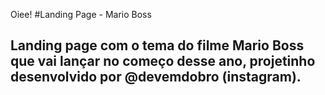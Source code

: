 Oiee! 
#Landing Page - Mario Boss
## Landing page com o tema do filme Mario Boss que vai lançar no começo desse ano, projetinho desenvolvido por @devemdobro (instagram).